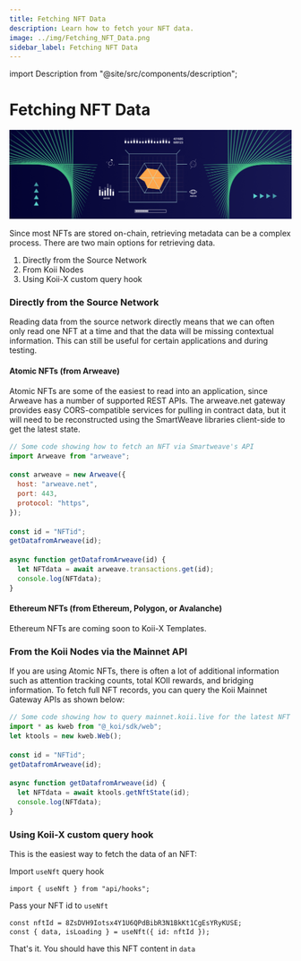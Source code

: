 ```yaml
---
title: Fetching NFT Data
description: Learn how to fetch your NFT data.
image: ../img/Fetching_NFT_Data.png
sidebar_label: Fetching NFT Data
---
```


import Description from "@site/src/components/description";

# Fetching NFT Data

![Banner](../img/Fetching_NFT_Data.png)

<Description
  text="Learn how to fetch your NFT data"
/>

Since most NFTs are stored on-chain, retrieving metadata can be a complex process. There are two main options for retrieving data.

1. Directly from the Source Network
2. From Koii Nodes
3. Using Koii-X custom query hook

### Directly from the Source Network

Reading data from the source network directly means that we can often only read one NFT at a time and that the data will be missing contextual information. This can still be useful for certain applications and during testing.&#x20;

#### Atomic NFTs (from Arweave)

Atomic NFTs are some of the easiest to read into an application, since Arweave has a number of supported REST APIs. The arweave.net gateway provides easy CORS-compatible services for pulling in contract data, but it will need to be reconstructed using the SmartWeave libraries client-side to get the latest state.

```javascript
// Some code showing how to fetch an NFT via Smartweave's API
import Arweave from "arweave";

const arweave = new Arweave({
  host: "arweave.net",
  port: 443,
  protocol: "https",
});

const id = "NFTid";
getDatafromArweave(id);

async function getDatafromArweave(id) {
  let NFTdata = await arweave.transactions.get(id);
  console.log(NFTdata);
}
```

#### Ethereum NFTs (from Ethereum, Polygon, or Avalanche)

Ethereum NFTs are coming soon to Koii-X Templates.&#x20;

### From the Koii Nodes via the Mainnet API

If you are using Atomic NFTs, there is often a lot of additional information such as attention tracking counts, total KOII rewards, and bridging information. To fetch full NFT records, you can query the Koii Mainnet Gateway APIs as shown below:

```javascript
// Some code showing how to query mainnet.koii.live for the latest NFT states
import * as kweb from "@_koi/sdk/web";
let ktools = new kweb.Web();

const id = "NFTid";
getDatafromArweave(id);

async function getDatafromArweave(id) {
  let NFTdata = await ktools.getNftState(id);
  console.log(NFTdata);
}
```

### Using Koii-X custom query hook

This is the easiest way to fetch the data of an NFT:

Import `useNft` query hook

```
import { useNft } from "api/hooks";
```

Pass your NFT id to `useNft`

```
const nftId = 8ZsDVH9Iotsx4Y1U6QPdBibR3N1BkKt1CgEsYRyKUSE;
const { data, isLoading } = useNft({ id: nftId });
```

That's it. You should have this NFT content in `data`

